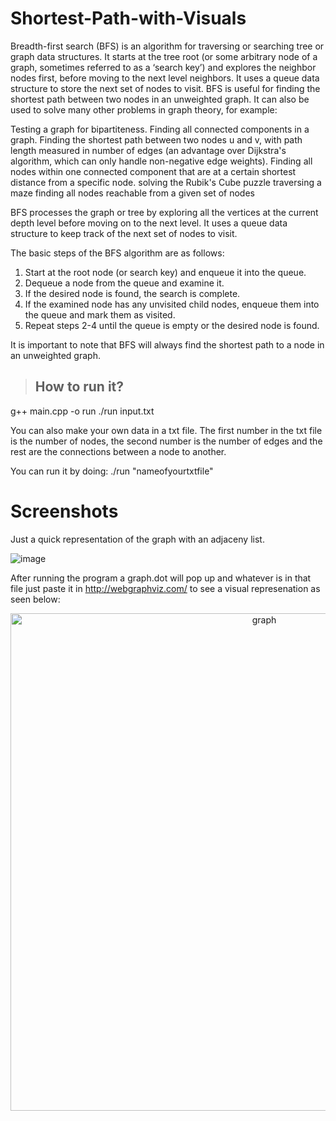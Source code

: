 # Shortest-Path-with-Visuals
Breadth-first search (BFS) is an algorithm for traversing or searching tree or graph data structures. It starts at the tree root (or some arbitrary node of a graph, sometimes referred to as a ‘search key’) and explores the neighbor nodes first, before moving to the next level neighbors.
It uses a queue data structure to store the next set of nodes to visit. BFS is useful for finding the shortest path between two nodes in an unweighted graph.
It can also be used to solve many other problems in graph theory, for example:

Testing a graph for bipartiteness.
Finding all connected components in a graph.
Finding the shortest path between two nodes u and v, with path length measured in number of edges (an advantage over Dijkstra's algorithm, which can only handle non-negative edge weights).
Finding all nodes within one connected component that are at a certain shortest distance from a specific node.
solving the Rubik's Cube puzzle
traversing a maze
finding all nodes reachable from a given set of nodes

BFS processes the graph or tree by exploring all the vertices at the current depth level before moving on to the next level. It uses a queue data structure to keep track of the next set of nodes to visit.

The basic steps of the BFS algorithm are as follows:

1. Start at the root node (or search key) and enqueue it into the queue.
2. Dequeue a node from the queue and examine it.
3. If the desired node is found, the search is complete.
4. If the examined node has any unvisited child nodes, enqueue them into the queue and mark them as visited.
5. Repeat steps 2-4 until the queue is empty or the desired node is found.

It is important to note that BFS will always find the shortest path to a node in an unweighted graph.

 > ## How to run it?
g++ main.cpp -o run
./run input.txt

You can also make your own data in a txt file. The first number in the txt file is the number of nodes, the second number is the number of edges and the rest are the connections between a node to another.

You can run it by doing:  ./run "nameofyourtxtfile"

# Screenshots
Just a quick representation of the graph with an adjaceny list.

![image](https://user-images.githubusercontent.com/114533891/212448255-bfa44b92-cea5-4741-a2c3-aa8da219a5cd.png)

After running the program a graph.dot will pop up and whatever is in that file just paste it in http://webgraphviz.com/ to see a visual represenation as seen below:

<p align="center"><img width="796" alt="graph" src="https://user-images.githubusercontent.com/114533891/212448008-f5ab0cf8-9aa6-45e1-a241-15d5cdfc2570.png">



